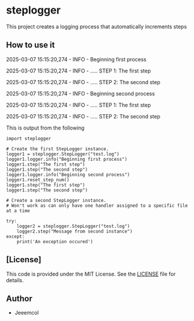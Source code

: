# steplogger
This project creates a logging process that automatically increments steps 

## How to use it

2025-03-07 15:15:20,274 - INFO - Beginning first process

2025-03-07 15:15:20,274 - INFO - ..... STEP 1: The first step

2025-03-07 15:15:20,274 - INFO - ..... STEP 2: The second step

2025-03-07 15:15:20,274 - INFO - Beginning second process

2025-03-07 15:15:20,274 - INFO - ..... STEP 1: The first step

2025-03-07 15:15:20,274 - INFO - ..... STEP 2: The second step


This is output from the following

	import steplogger

	# Create the first StepLogger instance.
	logger1 = steplogger.StepLogger("test.log")
	logger1.logger.info("Beginning first process")
	logger1.step("The first step")
	logger1.step("The second step")
	logger1.logger.info("Beginning second process")
	logger1.reset_step_num()
	logger1.step("The first step")
	logger1.step("The second step")

	# Create a second StepLogger instance.
	# Won't work as can only have one handler assigned to a specific file at a time

	try:
		logger2 = steplogger.StepLogger("test.log")
		logger2.step("Message from second instance")
	except:
		print('An exception occured')

## [License]

This code is provided under the MIT License. See the  [LICENSE](https://github.com/Jeeemcol/steplogger/blob/main/LICENSE)  file for details.

## Author

-   Jeeemcol
